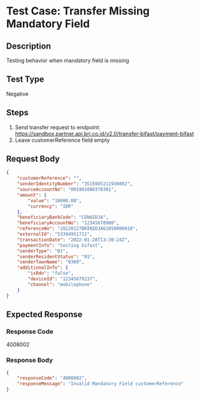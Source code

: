 # Test Case: Transfer Missing Mandatory Field

## Description
Testing behavior when mandatory field is missing

## Test Type
Negative

## Steps
1. Send transfer request to endpoint: https://sandbox.partner.api.bri.co.id/v2.0/transfer-bifast/payment-bifast
2. Leave customerReference field empty

## Request Body
```json
{
    "customerReference": "",
    "senderIdentityNumber": "3515085211930002",
    "sourceAccountNo": "001901000378301",
    "amount": {
        "value": "10000.00",
        "currency": "IDR"
    },
    "beneficiaryBankCode": "CENAIDJA",
    "beneficiaryAccountNo": "12345678900",
    "referenceNo": "20220127BRINIDJA61050000018",
    "externalId": "53394951711",
    "transactionDate": "2022-01-28T13:30:24Z",
    "paymentInfo": "testing bifast",
    "senderType": "01",
    "senderResidentStatus": "01",
    "senderTownName": "0300",
    "additionalInfo": {
        "isRdn": "false",
        "deviceId": "12345679237",
        "channel": "mobilephone"
    }
}
```

## Expected Response
### Response Code
4008002

### Response Body
```json
{
    "responseCode": "4008002",
    "responseMessage": "Invalid Mandatory Field customerReference"
}
```
